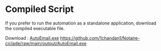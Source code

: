 # Compiled Script

If you prefer to run the automation as a standalone application, download the compiled executable file.

Download : [AutoEmail.exe]()
https://github.com/1chandan1/Notaire-ciclade/raw/main/output/AutoEmail.exe
